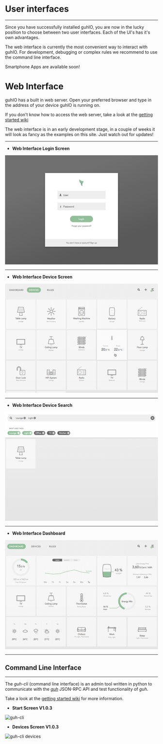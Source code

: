 # User interfaces
--------------------------------------------

Since you have successfully installed guhIO, you are now in the lucky position to choose between two user interfaces. Each of the UI's has it's own advantages.

The web interface is currently the most convenient way to interact with guhIO.
For development, debugging or complex rules we recommend to use the command line interface.

Smartphone Apps are available soon! 

# Web Interface

guhIO has a built in web server. Open your preferred browser and type in the address of your device guhIO is running on.

If you don't know how to access the web server, take a look at the [getting started wiki](https://github.com/guh/guh/wiki/Getting-started#access-the-web-interface)

The web interface is in an early development stage, in a couple of weeks it will look as fancy as the examples on this site. Just watch out for updates!

***

* **Web Interface Login Screen**


![web interface login screen](../01.home/images/guhIO_login.png)

***

* **Web Interface Device Screen**


![web interface device screen](../01.home/images/guhIO_devices.png)

***


* **Web Interface Device Search**


![web interface device screen](../01.home/images/guhIO_tags.png)

***


* **Web Interface Dashboard**

![web interface device screen](../01.home/images/guhIO_dashboard.png)

***





## Command Line Interface
--------------------------------------------

The *guh-cli* (command line interface) is an admin tool written in python to communicate with the [*guh*](https://github.com/guh/guh) JSON-RPC API and test functionality of *guh*.

Take a look at the [getting started wiki](https://github.com/guh/guh/wiki/Getting-started#guh-cli) for more information.


* **Start Screen V1.0.3**

![guh-cli ](https://cloud.githubusercontent.com/assets/5207214/8826753/fbd254ec-3088-11e5-9e07-10c3a276de39.png)

* **Devices Screen V1.0.3**

![guh-cli devices](https://cloud.githubusercontent.com/assets/5207214/8826760/0cfab5b6-3089-11e5-9012-df0aad571f08.png)
